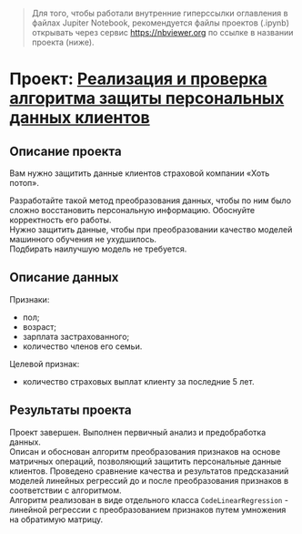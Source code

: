 > Для того, чтобы работали внутренние гиперссылки оглавления в файлах Jupiter Notebook, рекомендуется файлы проектов (.ipynb) открывать через сервис https://nbviewer.org по ссылке в названии проекта (ниже).
# Проект: [Реализация и проверка алгоритма защиты персональных данных клиентов](https://nbviewer.org/github/yazon315/YandexPracticumProjects/blob/main/Project_10/project_10.ipynb)

## Описание проекта

Вам нужно защитить данные клиентов страховой компании «Хоть потоп».

Разработайте такой метод преобразования данных, чтобы по ним было сложно восстановить персональную информацию. Обоснуйте корректность его работы.  
Нужно защитить данные, чтобы при преобразовании качество моделей машинного обучения не ухудшилось.  
Подбирать наилучшую модель не требуется.

## Описание данных

Признаки:
- пол;
- возраст;
- зарплата застрахованного;
- количество членов его семьи.

Целевой признак:
- количество страховых выплат клиенту за последние 5 лет.

## Результаты проекта

Проект завершен. Выполнен первичный анализ и предобработка данных.  
Описан и обоснован алгоритм преобразования признаков на основе матричных операций, позволяющий защитить персональные данные клиентов. Проведено сравнение качества и результатов предсказаний моделей линейных регрессий до и после преобразования признаков в соответствии с алгоритмом.  
Алгоритм реализован в виде отдельного класса `CodeLinearRegression` - линейной регрессии с преобразованием признаков путем умножения на обратимую матрицу.